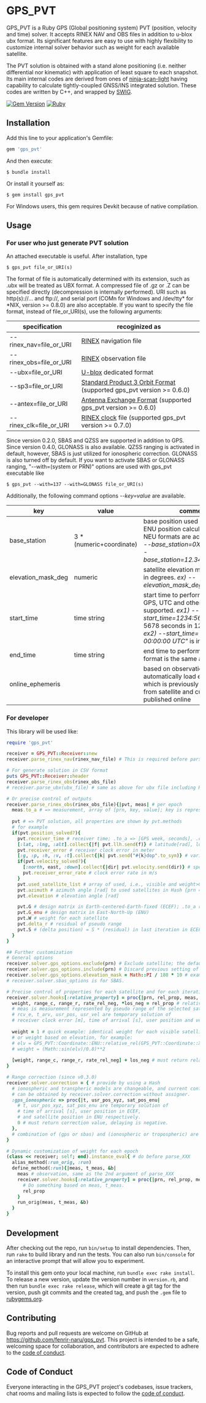 # GPS_PVT

GPS_PVT is a Ruby GPS (Global positioning system) PVT (position, velocity and time) solver. It accepts RINEX NAV and OBS files in addition to u-blox ubx format. Its significant features are easy to use with highly flexibility to customize internal solver behavior such as weight for each available satellite.

The PVT solution is obtained with a stand alone positioning (i.e. neither differential nor kinematic) with application of least square to each snapshot. Its main internal codes are derived from ones of [ninja-scan-light](https://github.com/fenrir-naru/ninja-scan-light) having capability to calculate tightly-coupled GNSS/INS integrated solution. These codes are written by C++, and wrapped by [SWIG](http://www.swig.org/).

[![Gem Version](https://badge.fury.io/rb/gps_pvt.svg)](https://badge.fury.io/rb/gps_pvt)
[![Ruby](https://github.com/fenrir-naru/gps_pvt/actions/workflows/main.yml/badge.svg)](https://github.com/fenrir-naru/gps_pvt/actions/workflows/main.yml)

## Installation

Add this line to your application's Gemfile:

```ruby
gem 'gps_pvt'
```

And then execute:

    $ bundle install

Or install it yourself as:

    $ gem install gps_pvt

For Windows users, this gem requires Devkit because of native compilation.

## Usage

### For user who just generate PVT solution
An attached executable is useful. After installation, type

    $ gps_pvt file_or_URI(s)

The format of file is automatically determined with its extension, such as .ubx will be treated as UBX format. A compressed file of .gz or .Z can be specified directly (decompression is internally performed). URI such as http(s)://... and ftp://, and serial port (COMn for Windows and /dev/tty* for *NIX, version >= 0.8.0) are also acceptable. If you want to specify the file format, instead of file_or_URI(s), use the following arguments:

| specification | recoginized as |
----|----
| --rinex_nav=file_or_URI | [RINEX](https://www.igs.org/wg/rinex/#documents-formats) navigation file |
| --rinex_obs=file_or_URI | [RINEX](https://www.igs.org/wg/rinex/#documents-formats) observation file |
| --ubx=file_or_URI | [U-blox](https://www.u-blox.com/) dedicated format |
| --sp3=file_or_URI | [Standard Product 3 Orbit Format](https://files.igs.org/pub/data/format/sp3c.txt) (supported gps_pvt version >= 0.6.0) |
| --antex=file_or_URI | [Antenna Exchange Format](https://igs.org/wg/antenna#files) (supported gps_pvt version >= 0.6.0) |
| --rinex_clk=file_or_URI | [RINEX clock](https://files.igs.org/pub/data/format/rinex_clock304.txt) file  (supported gps_pvt version >= 0.7.0) |

Since version 0.2.0, SBAS and QZSS are supported in addition to GPS. Since version 0.4.0, GLONASS is also available. QZSS ranging is activated in default, however, SBAS is just utilized for ionospheric correction. GLONASS is also turned off by default. If you want to activate SBAS or GLONASS ranging, "--with=(system or PRN)" options are used with gps_pvt executable like

    $ gps_pvt --with=137 --with=GLONASS file_or_URI(s)

Additionally, the following command options *--key=value* are available.

| key | value | comment | version |
----|----|----|----
| base_station | 3 \* (numeric+coordinate) | base position used for relative ENU position calculation. XYZ, NEU formats are acceptable. *ex1) --base_station=0X,0Y,0Z*, *ex2) --base_station=12.34N,56.789E,0U* | v0.1.7 |
| elevation_mask_deg | numeric | satellite elevation mask specified in degrees. *ex) --elevation_mask_deg=10* | v0.3.0 |
| start_time | time string | start time to perform solution. GPS, UTC and other formats are supported. *ex1) --start_time=1234:5678* represents 5678 seconds in 1234 GPS week, *ex2) --start_time="2000-01-01 00:00:00 UTC"* is in UTC format. | v0.3.3 |
| end_time | time string | end time to perform solution. Its format is the same as start_time. | v0.3.3 |
| online_ephemeris | | based on observation, automatically load ephemeris which is previously broadcasted from satellite and currently published online | v0.5.0 |

### For developer

This library will be used like:

```ruby
require 'gps_pvt'

receiver = GPS_PVT::Receiver::new
receiver.parse_rinex_nav(rinex_nav_file) # This is required before parsing RINEX obs file (For ubx, skippable)

# For generate solution in CSV format
puts GPS_PVT::Receiver::header
receiver.parse_rinex_obs(rinex_obs_file)
# receiver.parse_ubx(ubx_file) # same as above for ubx file including RXM-RAW(X) and RXM-SFRB(X)

# Or precise control of outputs
receiver.parse_rinex_obs(rinex_obs_file){|pvt, meas| # per epoch
  meas.to_a # => measurement, array of [prn, key, value]; key is represented by GPS_PVT::GPS::Measurement::L1_PSEUDORANGE; instead of .to_a, .to_hash returns {prn => {key => value, ...}, ...}
  
  pvt # => PVT solution, all properties are shown by pvt.methods
  # for example
  if(pvt.position_solved?){
    pvt.receiver_time # receiver time; .to_a => [GPS week, seconds], .c_tm => [year, month, day, hour, min, sec] without leap second consideration
    [:lat, :lng, :alt].collect{|f| pvt.llh.send(f)} # latitude[rad], longitude[rad], WGS-84 altitude[m]
    pvt.receiver_error # receiver clock error in meter
    [:g, :p, :h, :v, :t].collect{|k| pvt.send("#{k}dop".to_sym)} # various DOP, dilution of precision
    if(pvt.velocity_solved?){
      [:north, east, :down].collect{|dir| pvt.velocity.send(dir)} # speed in north/east/down [m/s]
      pvt.receiver_error_rate # clock error rate in m/s
    }
    pvt.used_satellite_list # array of used, i.e., visible and weight>0, satellite
    pvt.azimuth # azimuth angle [rad] to used satellites in Hash {prn => value, ...}
    pvt.elevation # elevation angle [rad]

    pvt.G # design matrix in Earth-centered-Earth-fixed (ECEF); .to_a returns double array converted from matrix. its row corresponds to one of used_satellite_list
    pvt.G_enu # design matrix in East-North-Up (ENU)
    pvt.W # weight for each satellite
    pvt.delta_r # residual of pseudo range
    pvt.S # (delta position) = S * (residual) in last iteration in ECEF
  }
}

## Further customization
# General options
receiver.solver.gps_options.exclude(prn) # Exclude satellite; the default is to use every satellite if visible
receiver.solver.gps_options.include(prn) # Discard previous setting of exclusion
receiver.solver.gps_options.elevation_mask = Math::PI / 180 * 10 # example 10 [deg] elevation mask
# receiver.solver.sbas_options is for SBAS.

# Precise control of properties for each satellite and for each iteration
receiver.solver.hooks[:relative_property] = proc{|prn, rel_prop, meas, rcv_e, t_arv, usr_pos, usr_vel|
  weight, range_c, range_r, rate_rel_neg, *los_neg = rel_prop # relative property
  # meas is measurement represented by pseudo range of the selected satellite.
  # rcv_e, t_arv, usr_pos, usr_vel are temporary solution of 
  # receiver clock error [m], time of arrival [s], user position and velocity in ECEF, respectively.
  
  weight = 1 # quick example: identical weight for each visible satellite
  # or weight based on elevation, for example:
  # elv = GPS_PVT::Coordinate::ENU::relative_rel(GPS_PVT::Coordinate::XYZ::new(*los_neg), usr_pos).elevation
  # weight = (Math::sin(elv)/0.8)**2
  
  [weight, range_c, range_r, rate_rel_neg] + los_neg # must return relative property
}

# Range correction (since v0.3.0)
receiver.solver.correction = { # provide by using a Hash
  # ionospheric and transpheric models are changeable, and current configuration
  # can be obtained by receiver.solver.correction without assigner.
  :gps_ionospheric => proc{|t, usr_pos_xyz, sat_pos_enu|
    # t, usr_pos_xyz, sat_pos_enu are temporary solution of 
    # time of arrival [s], user position in ECEF, 
    # and satellite position in ENU respectively.
    0 # must return correction value, delaying is negative.
  },
  # combination of (gps or sbas) and (ionospheric or tropospheric) are available
}

# Dynamic customization of weight for each epoch
(class << receiver; self; end).instance_eval{ # do before parse_XXX
  alias_method(:run_orig, :run)
  define_method(:run){|meas, t_meas, &b|
    meas # observation, same as the 2nd argument of parse_XXX
    receiver.solver.hooks[:relative_property] = proc{|prn, rel_prop, meas, rcv_e, t_arv, usr_pos, usr_vel|
      # Do something based on meas, t_meas.
      rel_prop
    }
    run_orig(meas, t_meas, &b)
  }
}
```

## Development

After checking out the repo, run `bin/setup` to install dependencies. Then, run `rake` to build library and run the tests. You can also run `bin/console` for an interactive prompt that will allow you to experiment.

To install this gem onto your local machine, run `bundle exec rake install`. To release a new version, update the version number in `version.rb`, and then run `bundle exec rake release`, which will create a git tag for the version, push git commits and the created tag, and push the `.gem` file to [rubygems.org](https://rubygems.org).

## Contributing

Bug reports and pull requests are welcome on GitHub at https://github.com/fenrir-naru/gps_pvt. This project is intended to be a safe, welcoming space for collaboration, and contributors are expected to adhere to the [code of conduct](https://github.com/fenrir-naru/gps_pvt/blob/master/CODE_OF_CONDUCT.md).

## Code of Conduct

Everyone interacting in the GPS_PVT project's codebases, issue trackers, chat rooms and mailing lists is expected to follow the [code of conduct](https://github.com/fenrir-naru/gps_pvt/blob/master/CODE_OF_CONDUCT.md).
